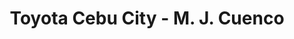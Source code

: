 ---
title: "Toyota Cebu City - M. J. Cuenco"
url: /cebu-city/toyota-cebu-city-m-j-cuenco-m-j-cuenco-avenue/
shop: car
---